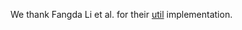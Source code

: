 We thank Fangda Li et al. for their [util](https://github.com/lifangda01/AdaptiveSupervisedPatchNCE) implementation.